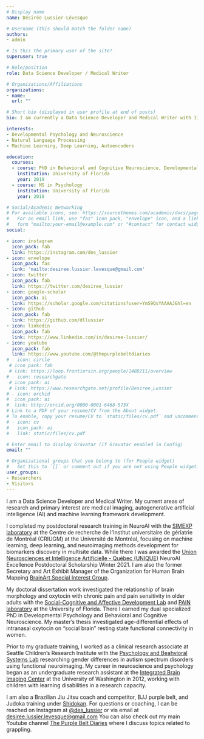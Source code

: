 ```yaml
---
# Display name
name: Désirée Lussier-Lévesque

# Username (this should match the folder name)
authors:
- admin

# Is this the primary user of the site?
superuser: true

# Role/position
role: Data Science Developer / Medical Writer

# Organizations/Affiliations
organizations:
- name: 
  url: ""

# Short bio (displayed in user profile at end of posts)
bio: I am currently a Data Science Developer and Medical Writer with 11+ years research experience and 6+ years exerpience in AI. 

interests:
- Developmental Psychology and Neuroscience
- Natural Language Processing
- Machine Learning, Deep Learning, Autoencoders

education:
  courses:
  - course: PhD in Behavioral and Cognitive Neuroscience, Developmental Psychology (dual specialization)
    institution: University of Florida
    year: 2019
  - course: MS in Psychology
    institution: University of Florida
    year: 2018

# Social/Academic Networking
# For available icons, see: https://sourcethemes.com/academic/docs/page-builder/#icons
#   For an email link, use "fas" icon pack, "envelope" icon, and a link in the
#   form "mailto:your-email@example.com" or "#contact" for contact widget.
social:

- icon: instagram
  icon_pack: fab
  link: https://instagram.com/des_lussier
- icon: envelope
  icon_pack: fas
  link: 'mailto:desiree.lussier.levesque@gmail.com'
- icon: twitter
  icon_pack: fab
  link: https://twitter.com/desiree_lussier
- icon: google-scholar
  icon_pack: ai
  link: https://scholar.google.com/citations?user=YmS9QsYAAAAJ&hl=en
- icon: github
  icon_pack: fab
  link: https://github.com/dllussier
- icon: linkedin
  icon_pack: fab
  link: https://www.linkedin.com/in/desiree-lussier/
- icon: youtube
  icon_pack: fab
  link: https://www.youtube.com/@thepurplebeltdiaries  
# - icon: circle
 # icon_pack: fab
 # link: https://loop.frontiersin.org/people/1488211/overview
# - icon: researchgate
 # icon_pack: ai
 # link: https://www.researchgate.net/profile/Desiree_Lussier
# - icon: orchid
#  icon_pack: ai
#  link: http://orcid.org/0000-0001-6468-573X
# Link to a PDF of your resume/CV from the About widget.
# To enable, copy your resume/CV to `static/files/cv.pdf` and uncomment the lines below.
# - icon: cv
#   icon_pack: ai
#   link: static/files/cv.pdf

# Enter email to display Gravatar (if Gravatar enabled in Config)
email: ""

# Organizational groups that you belong to (for People widget)
#   Set this to `[]` or comment out if you are not using People widget.
user_groups:
- Researchers
- Visitors
---
```


I am a Data Science Developer and Medical Writer. My current areas of research and primary interest are medical imaging, autogenerative artificial intelligence (AI) and machine learning framework development. 

I completed my postdoctoral research training in NeuroAI with the [SIMEXP laboratory](https://simexp.github.io/lab-website/) at the Centre de recherche de l'Institut universitaire de gériatrie de Montréal (CRIUGM) at the Université de Montréal, focusing on machine learning, deep learning, and neuroimaging methods development for biomarkers discovery in multisite data. While there I was awarded the [Union Neurosciences et Intelligence Artificielle - Québec (UNIQUE)](https://www.unique.quebec/) NeuroAI Excellence Postdoctoral Scholarship Winter 2021. I am also the former Secretary and Art Exhibit Manager of the Organization for Human Brain Mapping [BrainArt Special Interest Group](https://ohbm-brainart.github.io/). 

My doctoral dissertation work investigated the relationship of brain morphology and oxytocin with chronic pain and pain sensitivity in older adults with the [Social-Cognitive and Affective Development Lab](https://ebnerlab.psych.ufl.edu/) and [PAIN laboratory](https://cruz-almeida-lab.dental.ufl.edu/) at the University of Florida. There I earned my dual specialized PhD in Developmental Psychology and Behavioral and Cognitive Neuroscience. My master’s thesis investigated age-differential effects of intranasal oxytocin on “social brain” resting state functional connectivity in women. 

Prior to my graduate training, I worked as a clinical research associate at Seattle Children’s Research Institute with the [Psychology and Beahvioral Systems Lab](http://depts.washington.edu/pbslab/wordpress/) researching gender differences in autism spectrum disorders using functional neuroimaging. My career in neuroscience and psychology began as an undergraduate research assistant at the [Integrated Brain Imaging Center](http://ibic.washington.edu/#&panel1-1) at the University of Washington in 2012, working with children with learning disabilities in a research capacity.

I am also a Brazilian Jiu Jitsu coach and competitor, BJJ purple belt, and Judoka training under [Shidokan](https://instagram.com/shidokan_dojo). For questions or coaching, I can be reached on Instagram at [@des_lussier](https://www.instagram.com/des_lussier) or via email at desiree.lussier.levesque@gmail.com  You can also check out my main Youtube channel [The Purple Belt Diaries](https://www.youtube.com/@thepurplebeltdiaries) where I discuss topics related to grappling.


